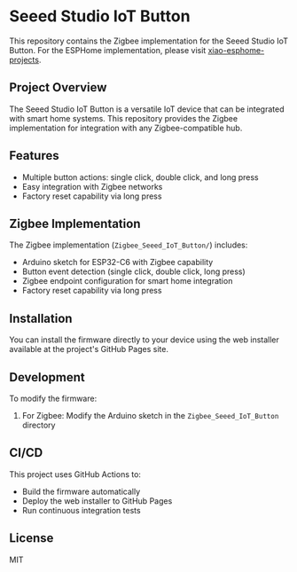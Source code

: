 # Seeed Studio IoT Button

This repository contains the Zigbee implementation for the Seeed Studio IoT Button. For the ESPHome implementation, please visit [xiao-esphome-projects](https://github.com/Seeed-Studio/xiao-esphome-projects/tree/main/projects/seeedstudio-iot-button).

## Project Overview

The Seeed Studio IoT Button is a versatile IoT device that can be integrated with smart home systems. This repository provides the Zigbee implementation for integration with any Zigbee-compatible hub.

## Features

- Multiple button actions: single click, double click, and long press
- Easy integration with Zigbee networks
- Factory reset capability via long press

## Zigbee Implementation

The Zigbee implementation (`Zigbee_Seeed_IoT_Button/`) includes:

- Arduino sketch for ESP32-C6 with Zigbee capability
- Button event detection (single click, double click, long press)
- Zigbee endpoint configuration for smart home integration
- Factory reset capability via long press

## Installation

You can install the firmware directly to your device using the web installer available at the project's GitHub Pages site.

## Development

To modify the firmware:

1. For Zigbee: Modify the Arduino sketch in the `Zigbee_Seeed_IoT_Button` directory

## CI/CD

This project uses GitHub Actions to:
- Build the firmware automatically
- Deploy the web installer to GitHub Pages
- Run continuous integration tests

## License

MIT
